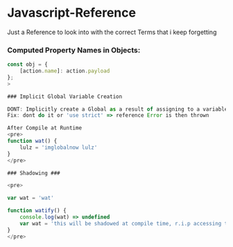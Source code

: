 # Javascript-Reference
Just a Reference to look into with the correct Terms that i keep forgetting 

### Computed Property Names in Objects:

```js
const obj = {
    [action.name]: action.payload
};
>

### Implicit Global Variable Creation

DONT: Implicitly create a Global as a result of assigning to a variable that was never declared:
Fix: dont do it or 'use strict' => reference Error is then thrown

After Compile at Runtime 
<pre>
function wat() {
    lulz = 'imglobalnow lulz'
}
</pre>

### Shadowing ###

<pre>

var wat = 'wat'

function watify() {
    console.log(wat) => undefined
    var wat = 'this will be shadowed at compile time, r.i.p accessing this lexically at runtime (screw window.wat which only works because we are one level deep)'
}
</pre>


